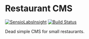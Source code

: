 # Restaurant CMS

[![SensioLabsInsight](https://insight.sensiolabs.com/projects/bd6e4579-cc3a-4332-aade-a70fa6020804/mini.png)](https://insight.sensiolabs.com/projects/bd6e4579-cc3a-4332-aade-a70fa6020804)
[![Build Status](https://travis-ci.org/hownowbrowncow/restaurant-cms.svg?branch=master)](https://travis-ci.org/hownowbrowncow/restaurant-cms)

Dead simple CMS for small restaurants.
